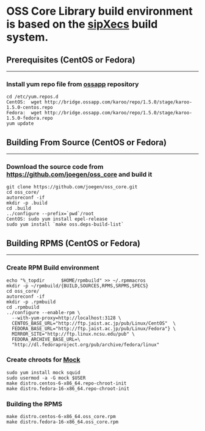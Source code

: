 # OSS Core Library build environment is based on the [sipXecs](http://www.sipfoundry.org) build system.

## Prerequisites (CentOS or Fedora)
-----------------------------------
  
### Install yum repo file from [ossapp](http://bridge.ossapp.com) repository 
    cd /etc/yum.repos.d
    CentOS:  wget http://bridge.ossapp.com/karoo/repo/1.5.0/stage/karoo-1.5.0-centos.repo
    Fedora:  wget http://bridge.ossapp.com/karoo/repo/1.5.0/stage/karoo-1.5.0-fedora.repo
    yum update
  
## Building From Source (CentOS or Fedora)
------------------------------------------
  
### Download the source code from https://github.com/joegen/oss_core and build it
    git clone https://github.com/joegen/oss_core.git
    cd oss_core/
    autoreconf -if
    mkdir -p .build
    cd .build
    ../configure --prefix=`pwd`/root
    CentOS: sudo yum install epel-release
    sudo yum install `make oss.deps-build-list`
  
## Building RPMS (CentOS or Fedora)
-----------------------------------
  
### Create RPM Build environment
    echo "%_topdir      $HOME/rpmbuild" >> ~/.rpmmacros
    mkdir -p ~/rpmbuild/{BUILD,SOURCES,RPMS,SRPMS,SPECS}
    cd oss_core/
    autoreconf -if
    mkdir -p .rpmbuild
    cd .rpmbuild
    ../configure --enable-rpm \
      --with-yum-proxy=http://localhost:3128 \
      CENTOS_BASE_URL="http://ftp.jaist.ac.jp/pub/Linux/CentOS"  \
      FEDORA_BASE_URL="http://ftp.jaist.ac.jp/pub/Linux/Fedora"} \
      MIRROR_SITE="http://ftp.linux.ncsu.edu/pub" \
      FEDORA_ARCHIVE_BASE_URL=\
      "http://dl.fedoraproject.org/pub/archive/fedora/linux"
  
### Create chroots for [Mock](https://fedoraproject.org/wiki/Projects/Mock)
    sudo yum install mock squid
    sudo usermod -a -G mock $USER
    make distro.centos-6-x86_64.repo-chroot-init
    make distro.fedora-16-x86_64.repo-chroot-init
  
### Building the RPMS
    make distro.centos-6-x86_64.oss_core.rpm
    make distro.fedora-16-x86_64.oss_core.rpm

	


	

